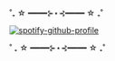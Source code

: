 ˚₊ ☆ ━━━━⊱⋆⊰━━━━ ☆ ₊˚

[![spotify-github-profile](https://spotify-github-profile.kittinanx.com/api/view?uid=31rjpcorofdavo2urkpbmj4p3z3m&cover_image=true&theme=novatorem&show_offline=false&background_color=000000&interchange=false&bar_color=000000&bar_color_cover=true)](https://spotify-github-profile.kittinanx.com/api/view?uid=31rjpcorofdavo2urkpbmj4p3z3m&redirect=true)

˚ ₊ ☆ ━━━━⊱⋆⊰━━━━ ☆ ₊˚
       
